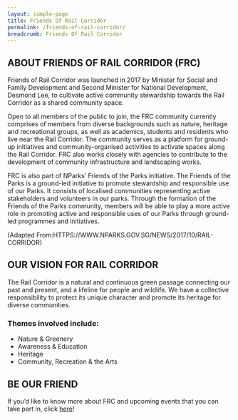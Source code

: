 ```yaml
---
layout: simple-page
title: Friends Of Rail Corridor
permalink: /friends-of-rail-corridor/
breadcrumb: Friends Of Rail Corridor
---
```



## ABOUT FRIENDS OF RAIL CORRIDOR (FRC)

Friends of Rail Corridor was launched in 2017 by Minister for Social and Family Development and Second Minister for National Development, Desmond Lee, to cultivate active community stewardship towards the Rail Corridor as a shared community space.

Open to all members of the public to join, the FRC community currently comprises of members from diverse backgrounds such as nature, heritage and recreational groups, as well as academics, students and residents who live near the Rail Corridor. The community serves as a platform for ground-up initiatives and community-organised activities to activate spaces along the Rail Corridor. FRC also works closely with agencies to contribute to the development of community infrastructure and landscaping works.

FRC is also part of NParks’ Friends of the Parks initiative. The Friends of the Parks is a ground-led initiative to promote stewardship and responsible use of our Parks. It consists of localised communities representing active stakeholders and volunteers in our parks. Through the formation of the Friends of the Parks community, members will be able to play a more active role in promoting active and responsible uses of our Parks through ground-led programmes and initiatives.

(Adapted From:HTTPS://WWW.NPARKS.GOV.SG/NEWS/2017/10/RAIL-CORRIDOR)

 

## OUR VISION FOR RAIL CORRIDOR

The Rail Corridor is a natural and continuous green passage connecting our past and present, and a lifeline for people and wildlife. We have a collective responsibility to protect its unique character and promote its heritage for diverse communities.

### Themes involved include:

- Nature & Greenery
- Awareness & Education 
- Heritage
- Community, Recreation & the Arts
 

## BE OUR FRIEND

If you’d like to know more about FRC and upcoming events that you can take part in, click [here](/be-our-friend)!
